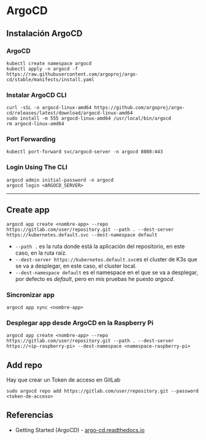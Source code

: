 # ArgoCD
## Instalación ArgoCD
### ArgoCD
```
kubectl create namespace argocd
kubectl apply -n argocd -f https://raw.githubusercontent.com/argoproj/argo-cd/stable/manifests/install.yaml
```

### Instalar ArgoCD CLI
```
curl -sSL -o argocd-linux-amd64 https://github.com/argoproj/argo-cd/releases/latest/download/argocd-linux-amd64
sudo install -m 555 argocd-linux-amd64 /usr/local/bin/argocd
rm argocd-linux-amd64
```

### Port Forwarding
```
kubectl port-forward svc/argocd-server -n argocd 8080:443
```

### Login Using The CLI
```
argocd admin initial-password -n argocd
argocd login <ARGOCD_SERVER>
```
***

## Create app
```
argocd app create <nombre-app> --repo https://gitlab.com/user/repository.git --path . --dest-server https://kubernetes.default.svc --dest-namespace default
```
- `--path .` es la ruta donde está la aplicación del repositorio, en este caso, en la ruta raíz.
- `--dest-server https://kubernetes.default.svc`es el cluster de K3s que se va a desplegar, en este caso, el cluster local.
- `--dest-namespace default` es el namespace en el que se va a desplegar, por defecto es _default_, pero en mis pruebas he puesto _argocd_.

### Sincronizar app
```
argocd app sync <nombre-app>
```

### Desplegar app desde ArgoCD en la Raspberry Pi
```
argocd app create <nombre-app> --repo https://gitlab.com/user/repository.git --path . --dest-server https://<ip-raspberry-pi> --dest-namespace <namespace-raspberry-pi>
```

## Add repo
Hay que crear un Token de acceso en GitLab
```
sudo argocd repo add https://gitlab.com/user/repository.git --password <token-de-acceso>
```

## Referencias
- Getting Started (ArgoCD) - [argo-cd.readthedocs.io](https://argo-cd.readthedocs.io/en/stable/getting_started/)
